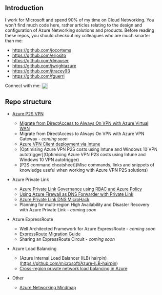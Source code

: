 ## Introduction

I work for Microsoft and spend 90% of my time on Cloud Networking. You won't find much code here, rather articles relating to the design and configuration of Azure Networking solutions and products. Before reading these repos, you should checkout my colleagues who are much smarter than me:

- https://github.com/jocortems
- https://github.com/erjosito
- https://github.com/dmauser
- https://github.com/jwrightazure
- https://github.com/jtracey93
- https://github.com/fguerri

Connect with me:   <a href="https://linkedin.com/in/adamstuart1" target="blank"><img align="center" src="https://raw.githubusercontent.com/rahuldkjain/github-profile-readme-generator/master/src/images/icons/Social/linked-in-alt.svg" alt="adamstuart1" height="20" width="20" /></a>

## Repo structure

- [Azure P2S VPN](https://github.com/adstuart/azure-vpn-p2s)
  - [Migrate from DirectAccess to Always On VPN with Azure Virtual WAN](https://github.com/adstuart/azure-vpn-p2s/tree/main/vwan-multihub)
  - Migrate from DirectAccess to Always On VPN with Azure VPN Gateway - _coming soon_
  - [Azure VPN Client deployment via Intune](https://github.com/adstuart/azure-vpn-p2s/tree/main/intune-azurevpnclient)
  - [Optimising Azure VPN P2S costs using Intune and Windows 10 VPN autotrigger](Optimising Azure VPN P2S costs using Intune and Windows 10 VPN autotrigger)
  - [P2S command cheatsheet](Misc commands, links and snippets of knowledge useful when working with Azure VPN P2S solutions)
- Azure Private Link
  - [Azure Private Link Governance using RBAC and Azure Policy](https://github.com/adstuart/azure-privatelink-policy)
  - [Using Azure Firewall as DNS Forwarder with Private Link](https://github.com/adstuart/azure-privatelink-dns-azurefirewall)
  - [Azure Private Link DNS MicroHack](https://github.com/adstuart/azure-privatelink-dns-microhack)
  - Planning for multi-region High Availability and Disaster Recovery with Azure Private Link - _coming soon_

- Azure ExpressRoute
  - Well Architected Framework for Azure ExpressRoute - _coming soon_
  - [ExpressRoute Migration Guide](https://github.com/adstuart/azure-expressroute-migration)
  - Sharing an ExpressRoute Circuit - _coming soon_

- Azure Load Balancing
  - [Azure Internal Load Balancer (ILB) hairpin)(https://github.com/microsoft/Azure-ILB-hairpin)
  - [Cross-region private network load balancing in Azure](https://github.com/adstuart/azure-crossregion-private-lb)

- Other
  - [Azure Networking Mindmap](https://github.com/adstuart/azurenetworkingmindmap/blob/master/Azure%20Networking%20Product%20Map%20V2.0.png)

